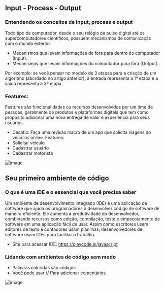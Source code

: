 ## Input - Process - Output
###	Entendendo os conceitos de Input, process e output
Todo tipo de computador, desde o seu relógio de pulso digital até os supercomputadores científicos, possuem mecanismos de comunicação com o mundo exterior.
-	Mecanismos que levam informações de fora para dentro do computador (Input).
-	Mecanismos que levam informações do computador para fora (Output).

Por exemplo: se você pensar no modelo de 3 etapas para a criação de um algoritmo (abordado no artigo anterior), a entrada representa a 1ª etapa e a saída representa a 3ª etapa.

###	Features:
Features são funcionalidades ou recursos desenvolvidos por um time de pessoas, geralmente de produtos e plataformas digitais que tem como propósito adicionar uma nova entrega de valor e experiência para seus usuários.
-	Desafio: Faça uma revisão macro de um app que solicita viagens do veículos online.
Features:
-	Solicitar veículo
-	Cadastrar usuário
-	Cadastrar motorista
  
![image](https://github.com/flapaixao/dio_projects/assets/144342171/cb0d174d-713e-408c-a91c-b37112c2726e)


##	Seu primeiro ambiente de código
### O que é uma IDE e o essencial que você precisa saber
Um ambiente de desenvolvimento integrado (IDE) é uma aplicação de software que ajuda os programadores a desenvolver código de software de maneira eficiente. Ele aumenta a produtividade do desenvolvedor, combinando recursos como edição, compilação, teste e empacotamento de software em uma aplicação fácil de usar. Assim como escritores usam editores de texto e contadores usam planilhas, desenvolvedores de software usam IDEs para facilitar o trabalho.
-	Site para acessar IDE: https://playcode.io/javascript

### Lidando com ambientes de código sem medo
-	Palavras coloridas são códigos
-	Você pode usar // Para adicionar comentários

![image](https://github.com/flapaixao/dio_projects/assets/144342171/25adf967-cc35-43e9-bc81-595a12d7bd7d)
